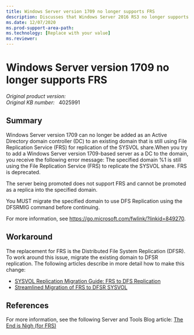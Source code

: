 ```yaml
---
title: Windows Server version 1709 no longer supports FRS
description: Discusses that Windows Server 2016 RS3 no longer supports the File Replication Service (FRS). Provides a workaround.
ms.date: 12/07/2020
ms.prod-support-area-path: 
ms.technology: [Replace with your value]
ms.reviewer: 
---
```

# Windows Server version 1709 no longer supports FRS

_Original product version:_ &nbsp;   
_Original KB number:_ &nbsp; 4025991

## Summary

Windows Server version 1709 can no longer be added as an Active Directory domain controller (DC) to an existing domain that is still using File Replication Service (FRS) for replication of the SYSVOL share.When you try to add a Windows Server version 1709-based server as a DC to the domain, you receive the following error message:
The specified domain %1 is still using the File Replication Service (FRS) to replicate the SYSVOL share. FRS is deprecated.

The server being promoted does not support FRS and cannot be promoted as a replica into the specified domain.

You MUST migrate the specified domain to use DFS Replication using the DFSRMIG command before continuing.

For more information, see https://go.microsoft.com/fwlink/?linkid=849270.

## Workaround

The replacement for FRS is the Distributed File System Replication (DFSR). To work around this issue, migrate the existing domain to DFSR replication. The following articles describe in more detail how to make this change:
- [SYSVOL Replication Migration Guide: FRS to DFS Replication](https://technet.microsoft.com/library/dd640019%28v=WS.10%29.aspx) 
- [Streamlined Migration of FRS to DFSR SYSVOL](https://blogs.technet.microsoft.com/filecab/2014/06/25/streamlined-migration-of-frs-to-dfsr-sysvol/) 

## References

For more information, see the following Server and Tools Blog article:
 [The End is Nigh (for FRS)](https://blogs.technet.microsoft.com/filecab/2014/06/25/the-end-is-nigh-for-frs/)
